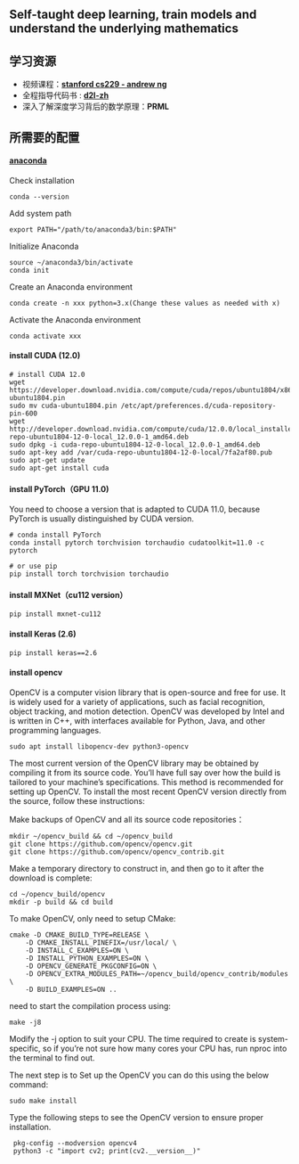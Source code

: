 ## Self-taught deep learning, train models and understand the underlying mathematics



## 学习资源

- 视频课程：[**stanford cs229  -  andrew ng**](https://www.youtube.com/watch?v=jGwO_UgTS7I&list=PLoROMvodv4rMiGQp3WXShtMGgzqpfVfbU)
- 全程指导代码书 : [**d2l-zh**](https://zh-v1.d2l.ai/)
- 深入了解深度学习背后的数学原理：**PRML**






## 所需要的配置

#### [**anaconda**](https://www.anaconda.com/)

Check installation

```
conda --version
```

Add system path

```
export PATH="/path/to/anaconda3/bin:$PATH"
```

Initialize Anaconda

```
source ~/anaconda3/bin/activate
conda init
```

Create an Anaconda environment

```
conda create -n xxx python=3.x(Change these values as needed with x)
```

Activate the Anaconda environment

```
conda activate xxx
```





#### **install  CUDA (12.0)**

```
# install CUDA 12.0
wget https://developer.download.nvidia.com/compute/cuda/repos/ubuntu1804/x86_64/cuda-ubuntu1804.pin
sudo mv cuda-ubuntu1804.pin /etc/apt/preferences.d/cuda-repository-pin-600
wget http://developer.download.nvidia.com/compute/cuda/12.0.0/local_installers/cuda-repo-ubuntu1804-12-0-local_12.0.0-1_amd64.deb
sudo dpkg -i cuda-repo-ubuntu1804-12-0-local_12.0.0-1_amd64.deb
sudo apt-key add /var/cuda-repo-ubuntu1804-12-0-local/7fa2af80.pub
sudo apt-get update
sudo apt-get install cuda
```



#### **install PyTorch（GPU 11.0**)

You need to choose a version that is adapted to CUDA 11.0, because PyTorch is usually distinguished by CUDA version.

```
# conda install PyTorch
conda install pytorch torchvision torchaudio cudatoolkit=11.0 -c pytorch

# or use pip
pip install torch torchvision torchaudio
```

#### **install MXNet（cu112 version）**

```
pip install mxnet-cu112
```

#### **install Keras (2.6)**

```
pip install keras==2.6
```



#### **install opencv**

OpenCV is a computer vision library that is open-source and free for use. It is widely used for a variety of applications, such as facial recognition, object tracking, and motion detection. OpenCV was developed by Intel and is written in C++, with interfaces available for Python, Java, and other programming languages.

```
sudo apt install libopencv-dev python3-opencv
```

The most current version of the OpenCV library may be obtained by compiling it from its source code. You’ll have full say over how the build is tailored to your machine’s specifications. This method is recommended for setting up OpenCV. To install the most recent OpenCV version directly from the source, follow these instructions:

Make backups of OpenCV and all its source code repositories：

```
mkdir ~/opencv_build && cd ~/opencv_build
git clone https://github.com/opencv/opencv.git
git clone https://github.com/opencv/opencv_contrib.git
```

Make a temporary directory to construct in, and then go to it after the download is complete:

```
cd ~/opencv_build/opencv
mkdir -p build && cd build
```

To make OpenCV, only need to setup CMake:

```
cmake -D CMAKE_BUILD_TYPE=RELEASE \
	-D CMAKE_INSTALL_PINEFIX=/usr/local/ \
	-D INSTALL_C_EXAMPLES=ON \
	-D INSTALL_PYTHON_EXAMPLES=ON \
	-D OPENCV_GENERATE_PKGCONFIG=ON \
	-D OPENCV_EXTRA_MODULES_PATH=~/opencv_build/opencv_contrib/modules \
	-D BUILD_EXAMPLES=ON ..
```

need to start the compilation process using:

```
make -j8
```

Modify the -j option to suit your CPU. The time required to create is system-specific, so if you’re not sure how many cores your CPU has, run nproc into the terminal to find out.

The next step is to Set up the OpenCV you can do this using the below command:

```
sudo make install
```

 Type the following steps to see the OpenCV version to ensure proper installation.

```
 pkg-config --modversion opencv4
 python3 -c "import cv2; print(cv2.__version__)"
```

